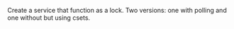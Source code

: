 Create a service that function as a lock.
Two versions: one with polling and one without but using csets.
